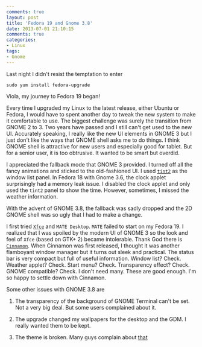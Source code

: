 ```yaml
---
comments: true
layout: post
title: 'Fedora 19 and Gnome 3.8'
date: 2013-07-01 21:10:15
comments: true
categories: 
- Linux 
tags:
- Gnome
---
```


Last night I didn't resist the temptation to enter 

    sudo yum install fedora-upgrade 

Viola, my journey to Fedora 19 began!

Every time I upgraded my Linux to the latest release, either Ubuntu or Fedora, I would have to spent
another day to tweak the new system to make it comfortable to use. The biggest challenge was surely
the transition from GNOME 2 to 3. Two years have passed and I still can't get used to the new UI.
Accurately speaking, I really like the new UI elements in GNOME 3 but I just don't like the ways
that GNOME shell asks me to do things. I think GNOME shell is attractive for new users and
especially good for tablet. But for a senior user, it is too obtrusive. It wanted to be smart but
overdid. 

I appreciated the fallback mode that GNOME 3 provided. I turned off all the fancy animations and
sticked to the old-fashioned UI. I used [`tint2`][1] as the window list panel. In Fedora 18 with
Gnome 3.6, the clock applet surprisingly had a memory leak issue. I disabled the clock applet and
only used the `tint2` panel to show the time. However, sometimes, I missed the weather information.

With the advent of GNOME 3.8, the fallback was sadly dropped and the 2D GNOME shell was so ugly that
I had to make a change. 

I first tried [`Xfce`][3] and `MATE Desktop`. `MATE` failed to start on my Fedora 19. I realized that
I was spoiled by the modern UI of GNOME 3 so the look and feel of `Xfce` (based on GTK+ 2) became
intolerable. Thank God there is [`Cinnamon`][2]. When Cinnamon was first released, I thought it was
another flamboyant window manager but it turns out sleek and practical. The status bar is very
compact but full of useful information. Window list? Check. Weather applet? Check. Start menu?
Check. Transparency effect? Check. GNOME compatible? Check. I don't need many. These are good
enough. I'm so happy to settle down with Cinnamon. 

Some other issues with GNOME 3.8 are

1. The transparency of the background of GNOME Terminal can't be set. Not a very big deal. But
   some users complained about it. 

2. The upgrade changed my wallpapers for the desktop and the GDM. I really wanted them to be
   kept.

3. The theme is broken. Many guys complain about [that][4] 

[1]: http://code.google.com/p/tint2/
[2]: http://cinnamon.linuxmint.com/
[3]: http://xfce.org
[4]: http://igurublog.wordpress.com/2012/11/05/gnome-et-al-rotting-in-threes/
